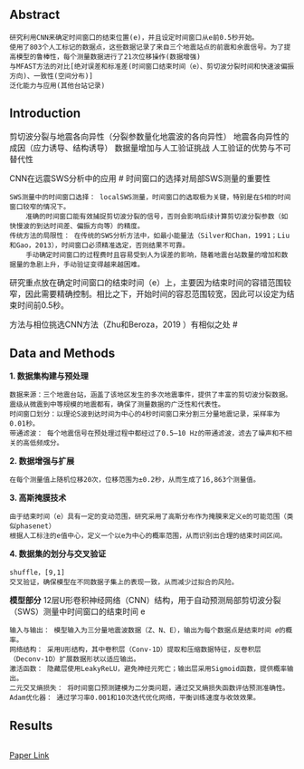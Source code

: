 ## Abstract
```
研究利用CNN来确定时间窗口的结束位置(e)，并且设定时间窗口从e前0.5秒开始。
使用了803个人工标记的数据点，这些数据记录了来自三个地震站点的前震和余震信号。为了提高模型的鲁棒性，每个测量数据进行了21次位移操作(数据增强)
与MFAST方法的对比[绝对误差和标准差(时间窗口结束时间（e）、剪切波分裂时间和快速波偏振方向)、一致性(空间分布)]
泛化能力与应用(其他台站记录)
```
## Introduction

剪切波分裂与地震各向异性（分裂参数量化地震波的各向异性）
地震各向异性的成因（应力诱导、结构诱导）
数据量增加与人工验证挑战
人工验证的优势与不可替代性

CNN在远震SWS分析中的应用 #
时间窗口的选择对局部SWS测量的重要性
```
SWS测量中的时间窗口选择： localSWS测量，时间窗口的选取极为关键，特别是在S相的时间窗口较窄的情况下。
    准确的时间窗口能有效捕捉剪切波分裂的信号，否则会影响后续计算剪切波分裂参数（如快慢波的到达时间差、偏振方向等）的精度。
传统方法的局限性： 在传统的SWS分析方法中，如最小能量法（Silver和Chan，1991；Liu和Gao，2013），时间窗口必须精准选定，否则结果不可靠。
    手动确定时间窗口的过程费时且容易受到人为误差的影响，随着地震台站数量的增加和数据量的急剧上升，手动验证变得越来越困难。
```
研究重点放在确定时间窗口的结束时间（e）上，主要因为结束时间的容错范围较窄，因此需要精确控制。相比之下，开始时间的容忍范围较宽，因此可以设定为结束时间前0.5秒。

方法与相位挑选CNN方法（Zhu和Beroza，2019  ）有相似之处  #

## Data and Methods
**1. 数据集构建与预处理**
```
数据来源：三个地震台站，涵盖了该地区发生的多次地震事件，提供了丰富的剪切波分裂数据。震级从微震到中等规模的地震都有，确保了测量数据的广泛性和代表性。
时间窗口划分：以理论S波到达时间为中心的4秒时间窗口来分割三分量地震记录，采样率为0.01秒。
带通滤波： 每个地震信号在预处理过程中都经过了0.5–10 Hz的带通滤波，滤去了噪声和不相关的高低频成分。
```
**2. 数据增强与扩展**
```
在每个测量值上随机位移20次，位移范围为±0.2秒，从而生成了16,863个测量值。
```
**3. 高斯掩膜技术**
```
由于结束时间（e）具有一定的变动范围，研究采用了高斯分布作为掩膜来定义e的可能范围（类似phasenet）
根据人工标注的e值中心，定义一个以e为中心的概率范围，从而识别出合理的结束时间区间。
```
**4. 数据集的划分与交叉验证**
```
shuffle，[9,1]
交叉验证，确保模型在不同数据子集上的表现一致，从而减少过拟合的风险。
```
**模型部分**
12层U形卷积神经网络（CNN）结构，用于自动预测局部剪切波分裂（SWS）测量中时间窗口的结束时间 e
```
输入与输出： 模型输入为三分量地震波数据（Z、N、E），输出为每个数据点是结束时间 𝑒的概率。
网络结构： 采用U形结构，其中卷积层（Conv-1D）提取和压缩数据特征，反卷积层（Deconv-1D）扩展数据形状以适应输出。
激活函数： 隐藏层使用LeakyReLU，避免神经元死亡；输出层采用Sigmoid函数，提供概率输出。
二元交叉熵损失： 将时间窗口预测建模为二分类问题，通过交叉熵损失函数评估预测准确性。
Adam优化器： 通过学习率0.001和10次迭代优化网络，平衡训练速度与收敛效果。
```
## Results












```

```




[Paper Link](https://pubs.geoscienceworld.org/ssa/srl/article-abstract/95/6/3626/645348/Using-Convolutional-Neural-Network-to-Determine)